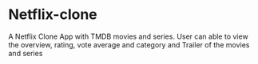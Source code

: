 # Netflix-clone
A Netflix Clone App with TMDB movies and series. User can able to view the overview, rating, vote average and category and Trailer of the movies and series
